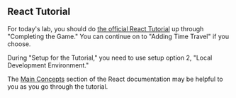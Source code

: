 ## React Tutorial

For today's lab, you should do [the official React Tutorial](https://reactjs.org/tutorial/tutorial.html) up through "Completing the Game." You can continue on to "Adding Time Travel" if you choose.

During "Setup for the Tutorial," you need to use setup option 2, "Local Development Environment."

The [Main Concepts](https://reactjs.org/docs/hello-world.html) section of the React documentation may be helpful to you as you go through the tutorial.
